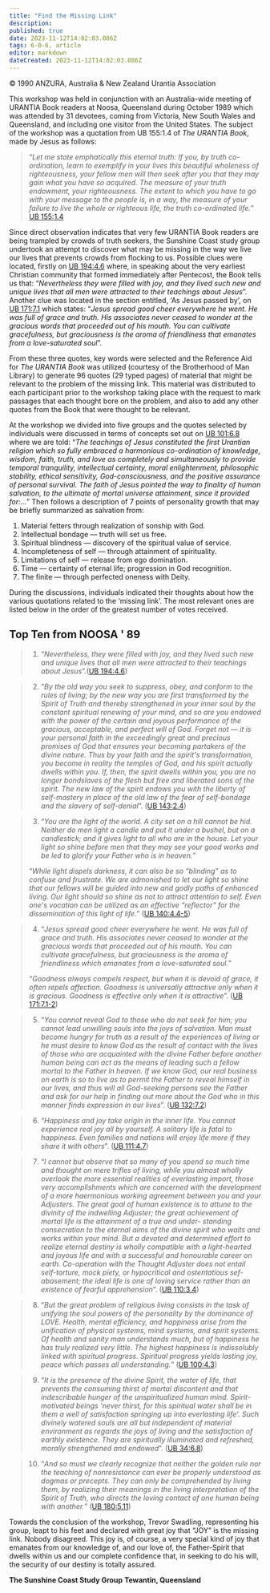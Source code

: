```yaml
---
title: "Find the Missing Link"
description: 
published: true
date: 2023-11-12T14:02:03.086Z
tags: 6-0-6, article
editor: markdown
dateCreated: 2023-11-12T14:02:03.086Z
---
```


<p class="v-card v-sheet theme--light gray lighten-3 px-2 py-1">© 1990 ANZURA, Australia & New Zealand Urantia Association</p>

This workshop was held in conjunction with an Australia-wide meeting of URANTIA Book readers at Noosa, Queensland during October 1989 which was attended by 31 devotees, coming from Victoria, New South Wales and Queensland, and including one visitor from the United States. The subject of the workshop was a quotation from UB 155:1.4 of _The URANTIA Book_, made by Jesus as follows:

> “_Let me state emphatically this eternal truth: If you, by truth co-ordination, learn to exemplify in your lives this beautiful wholeness of righteousness, your fellow men will then seek after you that they may gain what you have so acquired. The measure of your truth endowment, your righteousness. The extent to which you have to go with your message to the people is, in a way, the measure of your failure to live the whole or righteous life, the truth co-ordinated life._” [UB 155:1.4](/en/The_Urantia_Book/155#p1_4)

Since direct observation indicates that very few URANTIA Book readers are being trampled by crowds of truth seekers, the Sunshine Coast study group undertook an attempt to discover what may be missing in the way we live our lives that prevents crowds from flocking to us. Possible clues were located, firstly on [UB 194:4.6](/en/The_Urantia_Book/194#p4_6) where, in speaking about the very earliest Christian community that formed immediately after Pentecost, the Book tells us that: “_Nevertheless they were filled with joy, and they lived such new and unique lives that all men were attracted to their teachings about Jesus_”. Another clue was located in the section entitled, ‘As Jesus passed by’, on [UB 171:7.1](/en/The_Urantia_Book/171#p7_1) which states: “_Jesus spread good cheer everywhere he went. He was full of grace and truth. His associates never ceased to wonder at the gracious words that proceeded out of his mouth. You can cultivate gracefulness, but graciousness is the aroma of friendliness that emanates from a love-saturated soul_”.

From these three quotes, key words were selected and the Reference Aid for _The URANTIA Book_ was utilized (courtesy of the Brotherhood of Man Library) to generate 96 quotes (29 typed pages) of material that might be relevant to the problem of the missing link. This material was distributed to each participant prior to the workshop taking place with the request to mark passages that each thought bore on the problem, and also to add any other quotes from the Book that were thought to be relevant.

At the workshop we divided into five groups and the quotes selected by individuals were discussed in terms of concepts set out on [UB 101:6.8](/en/The_Urantia_Book/101#p6_8) where we are told: “_The teachings of Jesus constituted the first Urantian religion which so fully embraced a harmonious co-ordination of knowledge, wisdom, faith, truth, and love as completely and simultaneously to provide temporal tranquility, intellectual certainty, moral enlightenment, philosophic stability, ethical sensitivity, God-consciousness, and the positive assurance of personal survival. The faith of Jesus pointed the way to finality of human salvation, to the ultimate of mortal universe attainment, since it provided for:..._” Then follows a description of 7 points of personality growth that may be briefly summarized as salvation from:

1. Material fetters through realization of sonship with God.
2. Intellectual bondage — truth will set us free.
3. Spiritual blindness — discovery of the spiritual value of service.
4. Incompleteness of self — through attainment of spirituality.
5. Limitations of self — release from ego domination.
6. Time — certainty of eternal life; progression in God recognition.
7. The finite — through perfected oneness with Deity.

During the discussions, individuals indicated their thoughts about how the various quotations related to the ‘missing link’. The most relevant ones are listed below in the order of the greatest number of votes received.

## Top Ten from NOOSA ' 89

> 1. “_Nevertheless, they were filled with joy, and they lived such new and unique lives that all men were attracted to their teachings about Jesus_”.([UB 194:4.6](/en/The_Urantia_Book/194#p4_6))

> 2. “_By the old way you seek to suppress, obey, and conform to the rules of living; by the new way you are first transformed by the Spirit of Truth and thereby strengthened in your inner soul by the constant spiritual renewing of your mind, and so are you endowed with the power of the certain and joyous performance of the gracious, acceptable, and perfect will of God. Forget not — it is your personal faith in the exceedingly great and precious promises of God that ensures your becoming partakers of the divine nature. Thus by your faith and the spirit's transformation, you become in reality the temples of God, and his spirit actually dwells within you. If, then, the spirit dwells within you, you are no longer bondslaves of the flesh but free and liberated sons of the spirit. The new law of the spirit endows you with the liberty of self-mastery in place of the old law of the fear of self-bondage and the slavery of self-denial_”. ([UB 143:2.4](/en/The_Urantia_Book/143#p2_4))

> 3. “_You are the light of the world. A city set on a hill cannot be hid. Neither do men light a candle and put it under a bushel, but on a candlestick; and it gives light to all who are in the house. Let your light so shine before men that they may see your good works and be led to glorify your Father who is in heaven._”
> 
> “_While light dispels darkness, it can also be so “blinding” as to confuse and frustrate. We are admonished to let our light so shine that our fellows will be guided into new and godly paths of enhanced living. Our light should so shine as not to attract attention to self. Even one's vocation can be utilized as an effective “reflector” for the dissemination of this light of life._” ([UB 140:4.4-5](/en/The_Urantia_Book/140#p4_4))

> 4. “_Jesus spread good cheer everywhere he went. He was full of grace and truth. His associates never ceased to wonder at the gracious words that proceeded out of his mouth. You can cultivate gracefulness, but graciousness is the aroma of friendliness which emanates from a love-saturated soul._”
> 
> “_Goodness always compels respect, but when it is devoid of grace, it often repels affection. Goodness is universally attractive only when it is gracious. Goodness is effective only when it is attractive_”. ([UB 171:7.1-2](/en/The_Urantia_Book/171#p7_1))

> 5. “_You cannot reveal God to those who do not seek for him; you cannot lead unwilling souls into the joys of salvation. Man must become hungry for truth as a result of the experiences of living or he must desire to know God as the result of contact with the lives of those who are acquainted with the divine Father before another human being can act as the means of leading such a fellow mortal to the Father in heaven. If we know God, our real business on earth is so to live as to permit the Father to reveal himself in our lives, and thus will all God-seeking persons see the Father and ask for our help in finding out more about the God who in this manner finds expression in our lives_”. ([UB 132:7.2](/en/The_Urantia_Book/132#p7_2))

> 6. “_Happiness and joy take origin in the inner life. You cannot experience real joy all by yourself. A solitary life is fatal to happiness. Even families and nations will enjoy life more if they share it with others_”. ([UB 111:4.7](/en/The_Urantia_Book/111#p4_7))

> 7. “_I cannot but observe that so many of you spend so much time and thought on mere trifles of living, while you almost wholly overlook the more essential realities of everlasting import, those very accomplishments which are concerned with the development of a more haermonious working agreement between you and your Adjusters. The great goal of human existence is to attune to the divinity of the indwelling Adjuster; the great achievement of mortal life is the attainment of a true and under- standing consecration to the eternal aims of the divine spirit who waits and works within your mind. But a devoted and determined effort to realize eternal destiny is wholly compatible with a light-hearted and joyous life and with a successful and honourable career on earth. Co-operation with the Thought Adjuster does not entail self-torture, mock piety, or hypocritical and ostentatious sef-abasement; the ideal life is one of loving service rather than an existence of fearful apprehension_”. ([UB 110:3.4](/en/The_Urantia_Book/110#p3_4))

> 8. “_But the great problem of religious living consists in the task of unifying the soul powers of the personality by the dominance of LOVE. Health, mental efficiency, and happiness arise from the unification of physical systems, mind systems, and spirit systems. Of health and sanity man understands much, but of happiness he has truly realized very little. The highest happiness is indissolubly linked with spiritual progress. Spiritual progress yields lasting joy, peace which passes all understanding._” ([UB 100:4.3](/en/The_Urantia_Book/100#p4_3))

> 9. “_It is the presence of the divine Spirit, the water of life, that prevents the consuming thirst of mortal discontent and that indescribable hunger of the unspiritualized human mind. Spirit-motivated beings 'never thirst, for this spiritual water shall be in them a well of satisfaction springing up into everlasting life'. Such divinely watered souls are all but independent of material environment as regards the joys of living and the satisfaction of earthly existence. They are spiritually illuminated and refreshed, morally strengthened and endowed_”. ([UB 34:6.8](/en/The_Urantia_Book/34#p6_8))

> 10. “_And so must we clearly recognize that neither the golden rule nor the teaching of nonresistance can ever be properly understood as dogmas or precepts. They can only be comprehended by living them, by realizing their meanings in the living interpretation of the Spirit of Truth, who directs the loving contact of one human being with another._” ([UB 180:5.11](/en/The_Urantia_Book/180#p5_11))

Towards the conclusion of the workshop, Trevor Swadling, representing his group, leapt to his feet and declared with great joy that “JOY” is the missing link. Nobody disagreed. This joy is, of course, a very special kind of joy that emanates from our knowledge of, and our love of, the Father-Spirit that dwells within us and our complete confidence that, in seeking to do his will, the security of our destiny is totally assured.

**The Sunshine Coast Study Group**
**Tewantin, Queensland**
